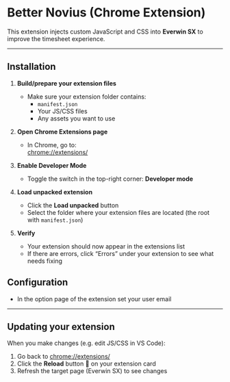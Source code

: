 # Better Novius (Chrome Extension)

This extension injects custom JavaScript and CSS into **Everwin SX** to improve the timesheet experience.

---

## Installation

1. **Build/prepare your extension files**

    - Make sure your extension folder contains:
        - `manifest.json`
        - Your JS/CSS files
        - Any assets you want to use

2. **Open Chrome Extensions page**

    - In Chrome, go to:  
      [chrome://extensions/](chrome://extensions/)

3. **Enable Developer Mode**

    - Toggle the switch in the top-right corner: **Developer mode**

4. **Load unpacked extension**

    - Click the **Load unpacked** button
    - Select the folder where your extension files are located (the root with `manifest.json`)

5. **Verify**

    - Your extension should now appear in the extensions list
    - If there are errors, click “Errors” under your extension to see what needs fixing

## Configuration

-   In the option page of the extension set your user email

---

## Updating your extension

When you make changes (e.g. edit JS/CSS in VS Code):

1. Go back to [chrome://extensions/](chrome://extensions/)
2. Click the **Reload** button 🔄 on your extension card
3. Refresh the target page (Everwin SX) to see changes
